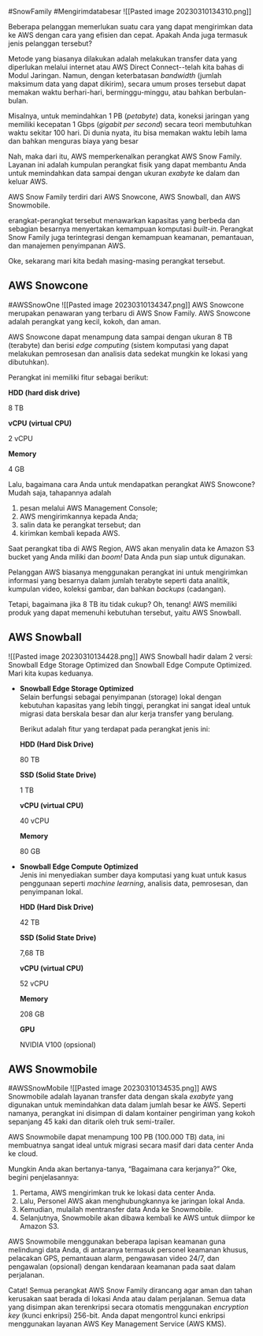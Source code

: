 #SnowFamily #Mengirimdatabesar 
![[Pasted image 20230310134310.png]]

Beberapa pelanggan memerlukan suatu cara yang dapat mengirimkan data ke AWS dengan cara yang efisien dan cepat. Apakah Anda juga termasuk jenis pelanggan tersebut?

Metode yang biasanya dilakukan adalah melakukan transfer data yang diperlukan melalui internet atau AWS Direct Connect--telah kita bahas di Modul Jaringan. Namun, dengan keterbatasan _bandwidth_ (jumlah maksimum data yang dapat dikirim), secara umum proses tersebut dapat memakan waktu berhari-hari, berminggu-minggu, atau bahkan berbulan-bulan.

Misalnya, untuk memindahkan 1 PB (_petabyte_) data, koneksi jaringan yang memiliki kecepatan 1 Gbps (_gigabit per second_) secara teori membutuhkan waktu sekitar 100 hari. Di dunia nyata, itu bisa memakan waktu lebih lama dan bahkan menguras biaya yang besar

Nah, maka dari itu, AWS memperkenalkan perangkat AWS Snow Family. Layanan ini adalah kumpulan perangkat fisik yang dapat membantu Anda untuk memindahkan data sampai dengan ukuran _exabyte_ ke dalam dan keluar AWS.

AWS Snow Family terdiri dari AWS Snowcone, AWS Snowball, dan AWS Snowmobile.

erangkat-perangkat tersebut menawarkan kapasitas yang berbeda dan sebagian besarnya menyertakan kemampuan komputasi _built-in_. Perangkat Snow Family juga terintegrasi dengan kemampuan keamanan, pemantauan, dan manajemen penyimpanan AWS.

Oke, sekarang mari kita bedah masing-masing perangkat tersebut.

## AWS Snowcone
#AWSSnowOne
![[Pasted image 20230310134347.png]]
AWS Snowcone merupakan penawaran yang terbaru di AWS Snow Family. AWS Snowcone adalah perangkat yang kecil, kokoh, dan aman.

AWS Snowcone dapat menampung data sampai dengan ukuran 8 TB (terabyte) dan berisi _edge computing_ (sistem komputasi yang dapat melakukan pemrosesan dan analisis data sedekat mungkin ke lokasi yang dibutuhkan).

Perangkat ini memiliki fitur sebagai berikut:

**HDD (hard disk drive)**

8 TB

**vCPU (virtual CPU)**

2 vCPU

**Memory**

4 GB

Lalu, bagaimana cara Anda untuk mendapatkan perangkat AWS Snowcone? Mudah saja, tahapannya adalah

1.  pesan melalui AWS Management Console;
2.  AWS mengirimkannya kepada Anda;
3.  salin data ke perangkat tersebut; dan
4.  kirimkan kembali kepada AWS.

Saat perangkat tiba di AWS Region, AWS akan menyalin data ke Amazon S3 bucket yang Anda miliki dan _boom!_ Data Anda pun siap untuk digunakan.

Pelanggan AWS biasanya menggunakan perangkat ini untuk mengirimkan informasi yang besarnya dalam jumlah terabyte seperti data analitik, kumpulan video, koleksi gambar, dan bahkan _backups_ (cadangan).

Tetapi, bagaimana jika 8 TB itu tidak cukup? Oh, tenang! AWS memiliki produk yang dapat memenuhi kebutuhan tersebut, yaitu AWS Snowball.

## AWS Snowball
![[Pasted image 20230310134428.png]]
AWS Snowball hadir dalam 2 versi: Snowball Edge Storage Optimized dan Snowball Edge Compute Optimized. Mari kita kupas keduanya.

-   **Snowball Edge Storage Optimized**  
    Selain berfungsi sebagai penyimpanan (storage) lokal dengan kebutuhan kapasitas yang lebih tinggi, perangkat ini sangat ideal untuk migrasi data berskala besar dan alur kerja transfer yang berulang.  
      
    Berikut adalah fitur yang terdapat pada perangkat jenis ini:
    
    **HDD (Hard Disk Drive)**
    
    80 TB
    
    **SSD (Solid State Drive)**
    
    1 TB
    
    **vCPU (virtual CPU)**
    
    40 vCPU
    
    **Memory**
    
    80 GB
    
-   **Snowball Edge Compute Optimized**  
    Jenis ini menyediakan sumber daya komputasi yang kuat untuk kasus penggunaan seperti _machine learning_, analisis data, pemrosesan, dan penyimpanan lokal.
    
    **HDD (Hard Disk Drive)**
    
    42 TB
    
    **SSD (Solid State Drive)**
    
    7,68 TB
    
    **vCPU (virtual CPU)**
    
    52 vCPU
    
    **Memory**
    
    208 GB
    
    **GPU**
    
    NVIDIA V100 (opsional)



## AWS Snowmobile
#AWSSnowMobile 
![[Pasted image 20230310134535.png]]
AWS Snowmobile adalah layanan transfer data dengan skala _exabyte_ yang digunakan untuk memindahkan data dalam jumlah besar ke AWS. Seperti namanya, perangkat ini disimpan di dalam kontainer pengiriman yang kokoh sepanjang 45 kaki dan ditarik oleh truk semi-trailer.  
  
AWS Snowmobile dapat menampung 100 PB (100.000 TB) data, ini membuatnya sangat ideal untuk migrasi secara masif dari data center Anda ke cloud.  
  
Mungkin Anda akan bertanya-tanya, “Bagaimana cara kerjanya?” Oke, begini penjelasannya:

1.  Pertama, AWS mengirimkan truk ke lokasi data center Anda.
2.  Lalu, Personel AWS akan menghubungkannya ke jaringan lokal Anda.
3.  Kemudian, mulailah mentransfer data Anda ke Snowmobile.
4.  Selanjutnya, Snowmobile akan dibawa kembali ke AWS untuk diimpor ke Amazon S3.

AWS Snowmobile menggunakan beberapa lapisan keamanan guna melindungi data Anda, di antaranya termasuk personel keamanan khusus, pelacakan GPS, pemantauan alarm, pengawasan video 24/7, dan pengawalan (opsional) dengan kendaraan keamanan pada saat dalam perjalanan.

Catat! Semua perangkat AWS Snow Family dirancang agar aman dan tahan kerusakan saat berada di lokasi Anda atau dalam perjalanan. Semua data yang disimpan akan terenkripsi secara otomatis menggunakan _encryption key_ (kunci enkripsi) 256-bit. Anda dapat mengontrol kunci enkripsi menggunakan layanan AWS Key Management Service (AWS KMS).


